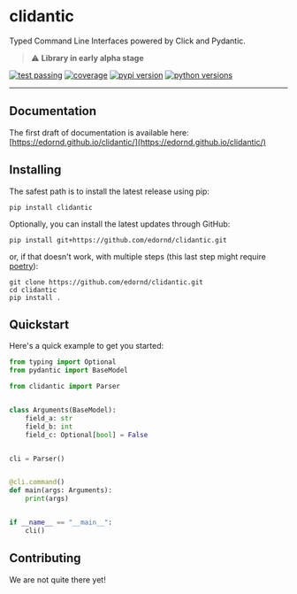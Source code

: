 # clidantic
Typed Command Line Interfaces powered by Click and Pydantic.

> :warning: **Library in early alpha stage**

[![test passing](https://img.shields.io/github/workflow/status/edornd/clidantic/Test)](https://github.com/edornd/clidantic)
[![coverage](https://img.shields.io/codecov/c/github/edornd/clidantic)](https://codecov.io/gh/edornd/clidantic)
[![pypi version](https://img.shields.io/pypi/v/clidantic)](https://pypi.org/project/clidantic/)
[![python versions](https://img.shields.io/pypi/pyversions/clidantic)](https://github.com/edornd/clidantic)

---
## Documentation

The first draft of documentation is available here: [https://edornd.github.io/clidantic/](https://edornd.github.io/clidantic/)

## Installing
The safest path is to install the latest release using pip:
```
pip install clidantic
```
Optionally, you can install the latest updates through GitHub:
```
pip install git+https://github.com/edornd/clidantic.git
```
or, if that doesn't work, with multiple steps (this last step might require [poetry](https://python-poetry.org/)):
```
git clone https://github.com/edornd/clidantic.git
cd clidantic
pip install .
```

## Quickstart
Here's a quick example to get you started:
```python
from typing import Optional
from pydantic import BaseModel

from clidantic import Parser


class Arguments(BaseModel):
    field_a: str
    field_b: int
    field_c: Optional[bool] = False


cli = Parser()


@cli.command()
def main(args: Arguments):
    print(args)


if __name__ == "__main__":
    cli()
```


## Contributing
We are not quite there yet!
